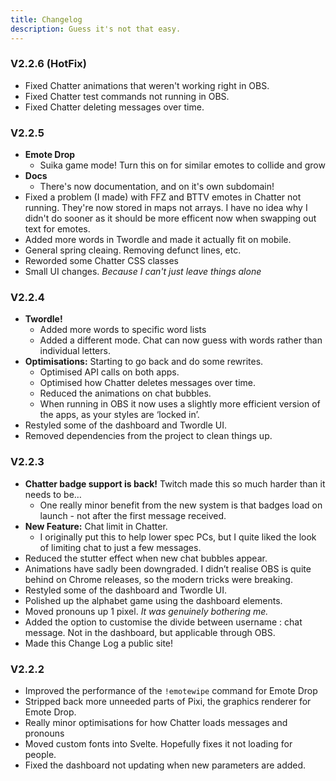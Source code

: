 ```yaml
---
title: Changelog
description: Guess it's not that easy.
---
```


### V2.2.6 (HotFix)

- Fixed Chatter animations that weren't working right in OBS.
- Fixed Chatter test commands not running in OBS.
- Fixed Chatter deleting messages over time.

### V2.2.5

- **Emote Drop**
  - Suika game mode! Turn this on for similar emotes to collide and grow
- **Docs**
  - There's now documentation, and on it's own subdomain!
- Fixed a problem (I made) with FFZ and BTTV emotes in Chatter not running. They're now stored in maps not arrays. I have no idea why I didn't do sooner as it should be more efficent now when swapping out text for emotes.
- Added more words in Twordle and made it actually fit on mobile.
- General spring cleaing. Removing defunct lines, etc.
- Reworded some Chatter CSS classes
- Small UI changes. _Because I can't just leave things alone_

### V2.2.4

- **Twordle!**
  - Added more words to specific word lists
  - Added a different mode. Chat can now guess with words rather than individual letters.
- **Optimisations:** Starting to go back and do some rewrites.
  - Optimised API calls on both apps.
  - Optimised how Chatter deletes messages over time.
  - Reduced the animations on chat bubbles.
  - When running in OBS it now uses a slightly more efficient version of the apps, as your styles are ‘locked in’.
- Restyled some of the dashboard and Twordle UI.
- Removed dependencies from the project to clean things up.

### V2.2.3

- **Chatter badge support is back!** Twitch made this so much harder than it needs to be…
  - One really minor benefit from the new system is that badges load on launch - not after the first message received.
- **New Feature:** Chat limit in Chatter.
  - I originally put this to help lower spec PCs, but I quite liked the look of limiting chat to just a few messages.
- Reduced the stutter effect when new chat bubbles appear.
- Animations have sadly been downgraded. I didn’t realise OBS is quite behind on Chrome releases, so the modern tricks were breaking.
- Restyled some of the dashboard and Twordle UI.
- Polished up the alphabet game using the dashboard elements.
- Moved pronouns up 1 pixel. _It was genuinely bothering me._
- Added the option to customise the divide between username : chat message. Not in the dashboard, but applicable through OBS.
- Made this Change Log a public site!

### V2.2.2

- Improved the performance of the `!emotewipe` command for Emote Drop
- Stripped back more unneeded parts of Pixi, the graphics renderer for Emote Drop.
- Really minor optimisations for how Chatter loads messages and pronouns
- Moved custom fonts into Svelte. Hopefully fixes it not loading for people.
- Fixed the dashboard not updating when new parameters are added.
